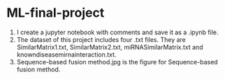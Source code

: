 # ML-final-project
1. I create a jupyter notebook with comments and save it as a .ipynb file.
2. The dataset of this project includes four .txt files. They are SimilarMatrix1.txt, SimilarMatrix2.txt, miRNASimilarMatrix.txt
   and knowndiseasemirnainteraction.txt.
3. Sequence-based fusion method.jpg is the figure for Sequence-based fusion method.
